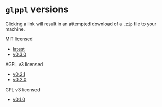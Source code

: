 # `glppl` versions

Clicking a link will result in an attempted download of a `.zip` file to your machine.

MIT licensed
+ [latest](./glppl-vlatest.zip)
+ [v0.3.0](./glppl-v0.3.0.zip)

AGPL v3 licensed
+ [v0.2.1](./glppl-v0.2.1.zip)
+ [v0.2.0](./glppl-v0.2.0.zip)

GPL v3 licensed
+ [v0.1.0](./glppl-v0.1.0.zip)

